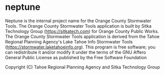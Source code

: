 # neptune

Neptune is the internal project name for the Orange County Stormwater Tools. The Orange County Stormwater Tools application is built by Sitka Technology Group (https://sitkatech.com) for Orange County Public Works. The Orange County Stormwater Tools application is derived from the Tahoe Regional Planning Agency's Lake Tahoe Info Stormwater Tools (https://stormwater.laketahoeinfo.org). This program is free software; you can redistribute it and/or modify it under the terms of the GNU Affero General Public License as published by the Free Software Foundation

Copyright (C) Tahoe Regional Planning Agency and Sitka Technology Group
